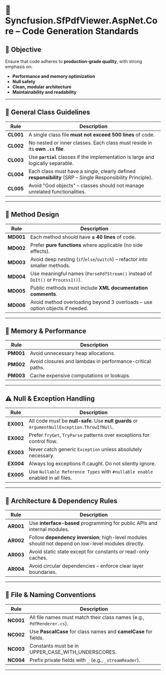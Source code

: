 
# 📘 Syncfusion.SfPdfViewer.AspNet.Core –  Code Generation Standards

## 🔐 Objective
Ensure that code adheres to **production-grade quality**, with strong emphasis on:
- **Performance and memory optimization**
- **Null safety**
- **Clean, modular architecture**
- **Maintainability and readability**

---

## 📏 General Class Guidelines

| Rule | Description |
|------|-------------|
| **CL001** | A single class file **must not exceed 500 lines** of code. |
| **CL002** | No nested or inner classes. Each class must reside in its **own `.cs` file**. |
| **CL003** | Use **`partial`** classes if the implementation is large and logically separable. |
| **CL004** | Each class must have a single, clearly defined **responsibility** (SRP – Single Responsibility Principle). |
| **CL005** | Avoid "God objects" – classes should not manage unrelated functionalities. |

---

## 🔄 Method Design

| Rule | Description |
|------|-------------|
| **MD001** | Each method should have **≤ 40 lines** of code. |
| **MD002** | Prefer **pure functions** where applicable (no side effects). |
| **MD003** | Avoid deep nesting (`if`/`else`/`switch`) – refactor into smaller methods. |
| **MD004** | Use meaningful names (`ParsePdfStream()` instead of `DoIt()` or `Process1()`). |
| **MD005** | Public methods must include **XML documentation comments**. |
| **MD006** | Avoid method overloading beyond 3 overloads – use option objects if needed. |

---

## 🧠 Memory & Performance

| Rule | Description |
|------|-------------|
| **PM001** | Avoid unnecessary heap allocations. |
| **PM002** | Avoid closures and lambdas in performance-critical paths. |
| **PM003** | Cache expensive computations or lookups. |

---

## ⚠️ Null & Exception Handling

| Rule | Description |
|------|-------------|
| **EX001** | All code must be **null-safe**. Use **null guards** or `ArgumentNullException.ThrowIfNull`. |
| **EX002** | Prefer `TryGet`, `TryParse` patterns over exceptions for control flow. |
| **EX003** | Never catch generic `Exception` unless absolutely necessary. |
| **EX004** | Always log exceptions if caught. Do not silently ignore. |
| **EX005** | Use `Nullable Reference Types` with `#nullable enable` enabled in all files. |

---

## 🧱 Architecture & Dependency Rules

| Rule | Description |
|------|-------------|
| **AR001** | Use **interface-based** programming for public APIs and internal modules. |
| **AR002** | Follow **dependency inversion**; high-level modules should not depend on low-level modules directly. |
| **AR003** | Avoid static state except for constants or read-only caches. |
| **AR004** | Avoid circular dependencies – enforce clear layer boundaries. |


---

## 📂 File & Naming Conventions

| Rule | Description |
|------|-------------|
| **NC001** | All file names must match their class names (e.g., `PdfRenderer.cs`). |
| **NC002** | Use **PascalCase** for class names and **camelCase** for fields. |
| **NC003** | Constants must be in UPPER_CASE_WITH_UNDERSCORES. |
| **NC004** | Prefix private fields with `_` (e.g., `_streamReader`). |

---